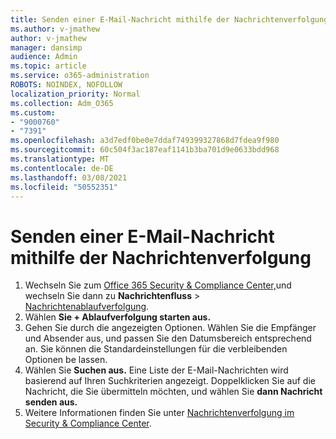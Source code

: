 ```yaml
---
title: Senden einer E-Mail-Nachricht mithilfe der Nachrichtenverfolgung
ms.author: v-jmathew
author: v-jmathew
manager: dansimp
audience: Admin
ms.topic: article
ms.service: o365-administration
ROBOTS: NOINDEX, NOFOLLOW
localization_priority: Normal
ms.collection: Adm_O365
ms.custom:
- "9000760"
- "7391"
ms.openlocfilehash: a3d7edf0be0e7ddaf749399327868d7fdea9f980
ms.sourcegitcommit: 60c504f3ac187eaf1141b3ba701d9e0633bdd968
ms.translationtype: MT
ms.contentlocale: de-DE
ms.lasthandoff: 03/08/2021
ms.locfileid: "50552351"
---
```

# <a name="submit-an-email-message-using-message-trace"></a>Senden einer E-Mail-Nachricht mithilfe der Nachrichtenverfolgung

1. Wechseln Sie zum [Office 365 Security & Compliance Center,](https://go.microsoft.com/fwlink/p/?linkid=2077143)und wechseln Sie dann zu **Nachrichtenfluss**  >  [Nachrichtenablaufverfolgung](https://go.microsoft.com/fwlink/?linkid=2101048).
2. Wählen **Sie + Ablaufverfolgung starten aus.**
3. Gehen Sie durch die angezeigten Optionen. Wählen Sie die Empfänger und Absender aus, und passen Sie den Datumsbereich entsprechend an. Sie können die Standardeinstellungen für die verbleibenden Optionen be lassen.
4. Wählen Sie **Suchen aus.** Eine Liste der E-Mail-Nachrichten wird basierend auf Ihren Suchkriterien angezeigt. Doppelklicken Sie auf die Nachricht, die Sie übermitteln möchten, und wählen Sie **dann Nachricht senden aus.**
5. Weitere Informationen finden Sie unter [Nachrichtenverfolgung im Security & Compliance Center](https://go.microsoft.com/fwlink/?linkid=2101557).
